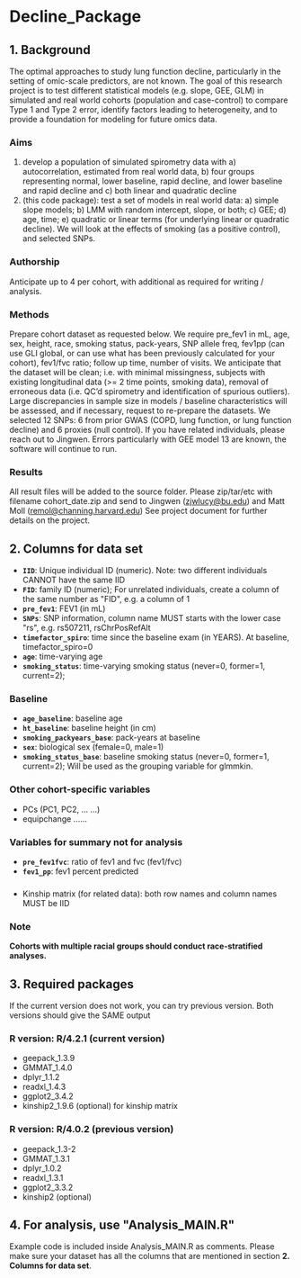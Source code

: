# Decline_Package

## 1. Background
The optimal approaches to study lung function decline, particularly in the setting of omic-scale predictors, are not known. The goal of this research project is to test different statistical models (e.g. slope, GEE, GLM) in simulated and real world cohorts (population and case-control) to compare Type 1 and Type 2 error, identify factors leading to heterogeneity, and to provide a foundation for modeling for future omics data.

### Aims
1. develop a population of simulated spirometry data with a) autocorrelation, estimated from real world data, b) four groups representing normal, lower baseline, rapid decline, and lower baseline and rapid decline and c) both linear and quadratic decline
2. (this code package): test a set of models in real world data: a) simple slope models; b) LMM with random intercept, slope, or both; c) GEE; d) age, time; e) quadratic or linear terms (for underlying linear or quadratic decline). We will look at the effects of smoking (as a positive control), and selected SNPs.

### Authorship
Anticipate up to 4 per cohort, with additional as required for writing / analysis.

### Methods
Prepare cohort dataset as requested below. We require pre_fev1 in mL, age, sex, height, race, smoking status, pack-years,  SNP allele freq, fev1pp (can use GLI global, or can use what has been previously calculated for your cohort), fev1/fvc ratio;  follow up time, number of visits. We anticipate that the dataset will be clean; i.e. with minimal missingness, subjects with existing longitudinal data (>= 2 time points, smoking data), removal of erroneous data (i.e. QC’d spirometry and identification of spurious outliers). Large discrepancies in sample size in models / baseline characteristics will be assessed, and if necessary, request to re-prepare the datasets. We selected 12 SNPs: 6 from prior GWAS (COPD, lung function, or lung function decline) and 6 proxies (null control). 
If you have related individuals, please reach out to Jingwen.
Errors particularly with GEE model 13 are known, the software will continue to run. 

### Results
All result files will be added to the source folder.
Please zip/tar/etc with filename cohort_date.zip and send to Jingwen (zjwlucy@bu.edu) and Matt Moll (remol@channing.harvard.edu)
See project document for further details on the project.


## 2. Columns for data set 
  * __`IID`__:                    Unique individual ID (numeric). Note: two different individuals CANNOT have the same IID
  * __`FID`__:                    family ID (numeric); For unrelated individuals, create a column of the same number as "FID", e.g. a column of 1
  * __`pre_fev1`__:               FEV1 (in mL)          
  * __`SNPs`__:                   SNP information, column name MUST starts with the lower case "rs", e.g. rs507211, rsChrPosRefAlt
  * __`timefactor_spiro`__:       time since the baseline exam (in YEARS). At baseline, timefactor_spiro=0
  * __`age`__:                    time-varying age
  * __`smoking_status`__:         time-varying smoking status (never=0, former=1, current=2); 

### Baseline 
  * __`age_baseline`__:           baseline age
  * __`ht_baseline`__:            baseline height (in cm)
  * __`smoking_packyears_base`__: pack-years at baseline
  * __`sex`__:                    biological sex (female=0, male=1)
  * __`smoking_status_base`__:    baseline smoking status (never=0, former=1, current=2); Will be used as the grouping variable for glmmkin.
     
### Other cohort-specific variables
  * PCs (PC1, PC2, ... ...) 
  * equipchange ......  

### Variables for summary not for analysis
  * __`pre_fev1fvc`__:   ratio of fev1 and fvc (fev1/fvc)
  * __`fev1_pp`__:       fev1 percent predicted


###  
  * Kinship matrix (for related data):   both row names and column names MUST be IID      
      
### Note
**Cohorts with multiple racial groups should conduct race-stratified analyses.**


## 3. Required packages
If the current version does not work, you can try previous version.
Both versions should give the SAME output

### R version: R/4.2.1   (current version)
   * geepack_1.3.9
   * GMMAT_1.4.0 
   * dplyr_1.1.2  
   * readxl_1.4.3
   * ggplot2_3.4.2     
   * kinship2_1.9.6 (optional) for kinship matrix 

### R version: R/4.0.2  (previous version)
   * geepack_1.3-2
   * GMMAT_1.3.1
   * dplyr_1.0.2
   * readxl_1.3.1
   * ggplot2_3.3.2
   * kinship2 (optional) 

## 4. For analysis, use "Analysis_MAIN.R"
Example code is included inside Analysis_MAIN.R as comments. Please make sure your dataset has all the columns that are mentioned in section **2. Columns for data set**.  
